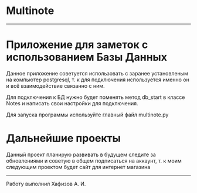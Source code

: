 # Multinote
---
# Приложение для заметок с использованием Базы Данных

Данное приложение советуется использовать с заранее установленым на компьютер postgresql, т. к для подключения используется именно он и всё взаимодействие связанно с ним.

Для подключения к БД нужно будет поменять метод db_start в классе Notes и написать свои настройки для подключения.

Для запуска программы используйте главный файл multinote.py

# Дальнейшие проекты

Данный проект планирую развивать в будущем следите за обновлениями и советую в общем подписаться на аккаунт, т. к моим следующим проектом будет сайт для интернет магазина

---
Работу выполнил Хафизов А. И.


